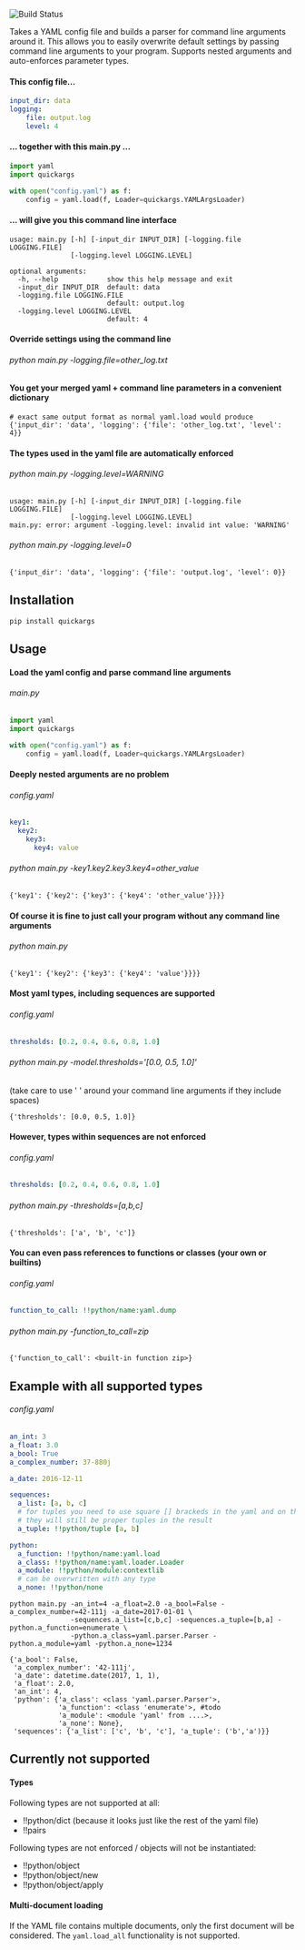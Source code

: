 ![Build Status](https://travis-ci.org/krasch/yaml_argparse.svg)

Takes a YAML config file and builds a parser for command line arguments around it. This allows you to easily
overwrite default settings by passing command line arguments to your program. Supports nested arguments and auto-enforces parameter types.

#### This config file...

```yaml
input_dir: data
logging:
    file: output.log
    level: 4
```
#### ... together with this main.py ...

```python
import yaml
import quickargs

with open("config.yaml") as f:
    config = yaml.load(f, Loader=quickargs.YAMLArgsLoader)
```

#### ... will give you this command line interface

```
usage: main.py [-h] [-input_dir INPUT_DIR] [-logging.file LOGGING.FILE]
               [-logging.level LOGGING.LEVEL]

optional arguments:
  -h, --help            show this help message and exit
  -input_dir INPUT_DIR  default: data
  -logging.file LOGGING.FILE
                        default: output.log
  -logging.level LOGGING.LEVEL
                        default: 4
```


#### Override settings using the command line

###### python main.py -logging.file=other_log.txt

#### You get your merged yaml + command line parameters in a convenient dictionary

```
# exact same output format as normal yaml.load would produce
{'input_dir': 'data', 'logging': {'file': 'other_log.txt', 'level': 4}}
```

#### The types used in the yaml file are automatically enforced

###### python main.py -logging.level=WARNING

```
usage: main.py [-h] [-input_dir INPUT_DIR] [-logging.file LOGGING.FILE]
               [-logging.level LOGGING.LEVEL]
main.py: error: argument -logging.level: invalid int value: 'WARNING'
```

###### python main.py -logging.level=0

```
{'input_dir': 'data', 'logging': {'file': 'output.log', 'level': 0}}
```
## Installation

```
pip install quickargs
```

## Usage

#### Load the yaml config and parse command line arguments

###### main.py

```python
import yaml
import quickargs

with open("config.yaml") as f:
    config = yaml.load(f, Loader=quickargs.YAMLArgsLoader)
```

#### Deeply nested arguments are no problem

###### config.yaml

```yaml
key1:
  key2:
    key3:
      key4: value
```

###### python main.py -key1.key2.key3.key4=other_value

```
{'key1': {'key2': {'key3': {'key4': 'other_value'}}}}
```

#### Of course it is fine to just call your program without any command line arguments

###### python main.py

```
{'key1': {'key2': {'key3': {'key4': 'value'}}}}
```

#### Most yaml types, including sequences are supported

###### config.yaml

```yaml
thresholds: [0.2, 0.4, 0.6, 0.8, 1.0]
```

###### python main.py -model.thresholds='[0.0, 0.5, 1.0]'

(take care to use ' ' around your command line arguments if they include spaces)

```
{'thresholds': [0.0, 0.5, 1.0]}
```

#### However, types within sequences are not enforced

###### config.yaml

```yaml
thresholds: [0.2, 0.4, 0.6, 0.8, 1.0]
```

###### python main.py -thresholds=[a,b,c]

```
{'thresholds': ['a', 'b', 'c']}
```

#### You can even pass references to functions or classes (your own or builtins)

###### config.yaml

```yaml
function_to_call: !!python/name:yaml.dump
```

###### python main.py -function_to_call=zip
```
{'function_to_call': <built-in function zip>}
```

## Example with all supported types

###### config.yaml

```yaml
an_int: 3
a_float: 3.0
a_bool: True
a_complex_number: 37-880j

a_date: 2016-12-11

sequences:
  a_list: [a, b, c]
  # for tuples you need to use square [] brackeds in the yaml and on the command line
  # they will still be proper tuples in the result
  a_tuple: !!python/tuple [a, b]

python:
  a_function: !!python/name:yaml.load
  a_class: !!python/name:yaml.loader.Loader
  a_module: !!python/module:contextlib
  # can be overwritten with any type
  a_none: !!python/none
```

```
python main.py -an_int=4 -a_float=2.0 -a_bool=False -a_complex_number=42-111j -a_date=2017-01-01 \
               -sequences.a_list=[c,b,c] -sequences.a_tuple=[b,a] -python.a_function=enumerate \
               -python.a_class=yaml.parser.Parser -python.a_module=yaml -python.a_none=1234
```

```
{'a_bool': False,
 'a_complex_number': '42-111j',
 'a_date': datetime.date(2017, 1, 1),
 'a_float': 2.0,
 'an_int': 4,
 'python': {'a_class': <class 'yaml.parser.Parser'>,
            'a_function': <class 'enumerate'>, #todo
            'a_module': <module 'yaml' from ....>,
            'a_none': None},
 'sequences': {'a_list': ['c', 'b', 'c'], 'a_tuple': ('b','a')}}
```

## Currently not supported

#### Types

Following types are not supported at all:
- !!python/dict (because it looks just like the rest of the yaml file)
- !!pairs

Following types are not enforced / objects will not be instantiated:
- !!python/object
- !!python/object/new
- !!python/object/apply

#### Multi-document loading

If the YAML file contains multiple documents, only the first document will be considered. The ```yaml.load_all```
functionality is not supported.


